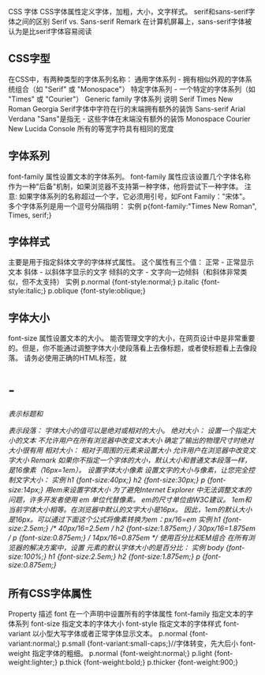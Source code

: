 CSS 字体
CSS字体属性定义字体，加粗，大小，文字样式。
serif和sans-serif字体之间的区别
Serif vs. Sans-serif
Remark 在计算机屏幕上，sans-serif字体被认为是比serif字体容易阅读
## CSS字型 ##
在CSS中，有两种类型的字体系列名称：
通用字体系列 - 拥有相似外观的字体系统组合（如 "Serif" 或 "Monospace"）
特定字体系列 - 一个特定的字体系列（如 "Times" 或 "Courier"）
Generic family	字体系列	说明
Serif	Times New Roman
Georgia	Serif字体中字符在行的末端拥有额外的装饰
Sans-serif	Arial
Verdana	"Sans"是指无 - 这些字体在末端没有额外的装饰
Monospace	Courier New
Lucida Console	所有的等宽字符具有相同的宽度
## 字体系列 ##
font-family 属性设置文本的字体系列。
font-family 属性应该设置几个字体名称作为一种"后备"机制，如果浏览器不支持第一种字体，他将尝试下一种字体。
注意: 如果字体系列的名称超过一个字，它必须用引号，如Font Family："宋体"。
多个字体系列是用一个逗号分隔指明：
实例
p{font-family:"Times New Roman", Times, serif;}
## 字体样式 ##
主要是用于指定斜体文字的字体样式属性。
这个属性有三个值：
正常 - 正常显示文本
斜体 - 以斜体字显示的文字
倾斜的文字 - 文字向一边倾斜（和斜体非常类似，但不太支持）
实例
p.normal {font-style:normal;}
p.italic {font-style:italic;}
p.oblique {font-style:oblique;}
## 字体大小 ##
font-size 属性设置文本的大小。
能否管理文字的大小，在网页设计中是非常重要的。但是，你不能通过调整字体大小使段落看上去像标题，或者使标题看上去像段落。
请务必使用正确的HTML标签，就<h1> - <h6>表示标题和<p>表示段落：
字体大小的值可以是绝对或相对的大小。
绝对大小：
设置一个指定大小的文本
不允许用户在所有浏览器中改变文本大小
确定了输出的物理尺寸时绝对大小很有用
相对大小：
相对于周围的元素来设置大小
允许用户在浏览器中改变文字大小
Remark 如果你不指定一个字体的大小，默认大小和普通文本段落一样，是16像素（16px=1em）。
设置字体大小像素
设置文字的大小与像素，让您完全控制文字大小：
实例
h1 {font-size:40px;}
h2 {font-size:30px;}
p {font-size:14px;}
用em来设置字体大小
为了避免Internet Explorer 中无法调整文本的问题，许多开发者使用 em 单位代替像素。
em的尺寸单位由W3C建议。
1em和当前字体大小相等。在浏览器中默认的文字大小是16px。
因此，1em的默认大小是16px。可以通过下面这个公式将像素转换为em：px/16=em
实例
h1 {font-size:2.5em;} /* 40px/16=2.5em */
h2 {font-size:1.875em;} /* 30px/16=1.875em */
p {font-size:0.875em;} /* 14px/16=0.875em */
使用百分比和EM组合
在所有浏览器的解决方案中，设置 <body>元素的默认字体大小的是百分比：
实例
body {font-size:100%;}
h1 {font-size:2.5em;}
h2 {font-size:1.875em;}
p {font-size:0.875em;}

## 所有CSS字体属性 ##
Property	描述
font	在一个声明中设置所有的字体属性
font-family	指定文本的字体系列
font-size	指定文本的字体大小
font-style	指定文本的字体样式
font-variant	以小型大写字体或者正常字体显示文本。
p.normal {font-variant:normal;}
p.small {font-variant:small-caps;}//字体转变，先大后小
font-weight	指定字体的粗细。
p.normal {font-weight:normal;}
p.light {font-weight:lighter;}
p.thick {font-weight:bold;}
p.thicker {font-weight:900;}